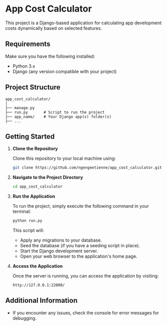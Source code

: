 
# App Cost Calculator

This project is a Django-based application for calculating app development costs dynamically based on selected features.

## Requirements

Make sure you have the following installed:

- Python 3.x
- Django (any version compatible with your project)

## Project Structure

```
app_cost_calculator/
│
├── manage.py
├── run.py       # Script to run the project
├── app_name/    # Your Django app(s) folder(s)
├── ...
```

## Getting Started

1. **Clone the Repository**

   Clone this repository to your local machine using:

   ```bash
   git clone https://github.com/ngengeetienne/app_cost_calculator.git
   ```

2. **Navigate to the Project Directory**

   ```bash
   cd app_cost_calculator
   ```

3. **Run the Application**

   To run the project, simply execute the following command in your terminal:

   ```bash
   python run.py
   ```

   This script will:
   - Apply any migrations to your database.
   - Seed the database (if you have a seeding script in place).
   - Start the Django development server.
   - Open your web browser to the application's home page.

4. **Access the Application**

   Once the server is running, you can access the application by visiting:

   ```
   http://127.0.0.1:22000/
   ```

## Additional Information
- If you encounter any issues, check the console for error messages for debugging.
